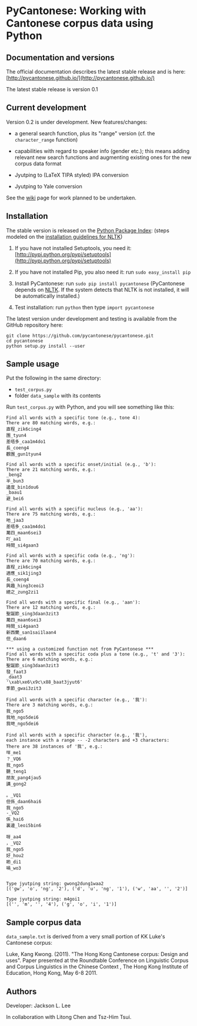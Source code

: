 # PyCantonese: Working with Cantonese corpus data using Python


## Documentation and versions

The official documentation describes the latest stable release and is here:
[http://pycantonese.github.io/](http://pycantonese.github.io/)

The latest stable release is version 0.1


## Current development

Version 0.2 is under development. New features/changes:

- a general search function, plus its "range" version (cf. the
  ``character_range`` function)

- capabilities with regard to speaker info (gender etc.); this means adding
  relevant new search functions and augmenting existing ones for the new corpus
  data format

- Jyutping to (LaTeX TIPA styled) IPA conversion

- Jyutping to Yale conversion

See the [wiki](https://github.com/pycantonese/pycantonese/wiki) page for work
planned to be undertaken.


## Installation

The stable version is released on the
[Python Package Index](https://pypi.python.org/pypi):
(steps modeled on the
[installation guidelines for NLTK](http://www.nltk.org/install.html))

1. If you have not installed Setuptools, you need it:
[http://pypi.python.org/pypi/setuptools](http://pypi.python.org/pypi/setuptools)

2. If you have not installed Pip, you also need it:
   run ``sudo easy_install pip``

3. Install PyCantonese: run ``sudo pip install pycantonese``
   (PyCantonese depends on [NLTK](http://www.nltk.org/). If the system detects
   that NLTK is not installed, it will be automatically installed.)

4. Test installation: run ``python`` then type ``import pycantonese``

The latest version under development and testing is available from the GitHub
repository here:

    git clone https://github.com/pycantonese/pycantonese.git
    cd pycantonese
    python setup.py install --user

## Sample usage

Put the following in the same directory:

- `test_corpus.py`
- folder `data_sample` with its contents

Run `test_corpus.py` with Python, and you will see something like this:

    Find all words with a specific tone (e.g., tone 4):
    There are 80 matching words, e.g.:
    直程_zik6cing4
    團_tyun4
    差唔多_caa1m4do1
    長_coeng4
    觀團_gun1tyun4

    Find all words with a specific onset/initial (e.g., 'b'):
    There are 21 matching words, e.g.:
    _beng2
    半_bun3
    邊度_bin1dou6
    _baau1
    避_bei6

    Find all words with a specific nucleus (e.g., 'aa'):
    There are 75 matching words, e.g.:
    吔_jaa3
    差唔多_caa1m4do1
    萬四_maan6sei3
    吖_aa1
    時間_si4gaan3

    Find all words with a specific coda (e.g., 'ng'):
    There are 70 matching words, e.g.:
    直程_zik6cing4
    適應_sik1jing3
    長_coeng4
    興趣_hing3ceoi3
    總之_zung2zi1

    Find all words with a specific final (e.g., 'aan'):
    There are 12 matching words, e.g.:
    聖誕節_sing3daan3zit3
    萬四_maan6sei3
    時間_si4gaan3
    新西蘭_san1sai1laan4
    但_daan6

    *** using a customized function not from PyCantonese ***
    Find all words with a specific coda plus a tone (e.g., 't' and '3'):
    There are 6 matching words, e.g.:
    聖誕節_sing3daan3zit3
    發_faat3
    _daat3
    '\xab\xe6\x9c\x88_baat3jyut6'
    季節_gwai3zit3

    Find all words with a specific character (e.g., '我'):
    There are 3 matching words, e.g.:
    我_ngo5
    我地_ngo5dei6
    我哋_ngo5dei6

    Find all words with a specific character (e.g., '我'),
    each instance with a range -- -2 characters and +3 characters:
    There are 38 instances of '我', e.g.:
    咩_me1
    ？_VQ6
    我_ngo5
    聽_teng1
    朋友_pang4jau5
    講_gong2

    。_VQ1
    但係_daan6hai6
    我_ngo5
    -_VQ2
    係_hai6
    裏邊_leoi5bin6

    呀_aa4
    ，_VQ2
    我_ngo5
    好_hou2
    啲_di1
    喎_wo3


    Type jyutping string: gwong2dung1waa2
    [('gw', 'o', 'ng', '2'), ('d', 'u', 'ng', '1'), ('w', 'aa', '', '2')]

    Type jyutping string: m4goi1
    [('', 'm', '', '4'), ('g', 'o', 'i', '1')]


## Sample corpus data

`data_sample.txt` is derived from a very small portion of KK Luke's Cantonese
corpus:

Luke, Kang Kwong. (2011). "The Hong Kong Cantonese corpus: Design and uses". Paper presented at the Roundtable Conference on Linguistic Corpus and Corpus Linguistics in the Chinese Context , The Hong Kong Institute of Education, Hong Kong, May 6-8 2011.

## Authors

Developer: Jackson L. Lee

In collaboration with Litong Chen and Tsz-Him Tsui.
